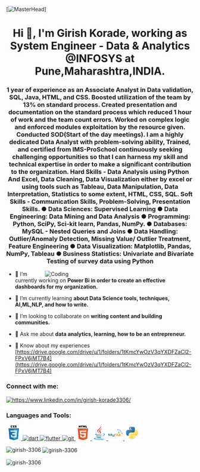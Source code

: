 [![MasterHead](https://camo.githubusercontent.com/91098cd031ebd5bb413a2a95b5c936fed90100c1370ec1156871620c443bce9c/68747470733a2f2f7777772e636f6e677275656e74736f66742e636f6d2f496d616765732f62692f62692d616e792d646174612d616e696d6174696f6e2e676966)]
<h1 align="center">Hi 👋, I'm Girish Korade, working as System Engineer - Data & Analytics @INFOSYS at Pune,Maharashtra,INDIA.</h1>
<h3 align="center">1 year of experience as an Associate Analyst in Data validation, SQL, Java, HTML, and CSS. Boosted utilization of the team by 13% on standard process. Created presentation and documentation on the standard process which reduced 1 hour of work and the team count errors. Worked on complex logic and enforced modules exploitation by the resource given. Conducted SOD(Start of the day meetings). I am a highly dedicated Data Analyst with problem-solving ability, Trained, and certified from IMS-ProSchool continuously seeking challenging opportunities so that I can harness my skill and technical expertise in order to make a significant contribution to the organization. Hard Skills - Data Analysis using Python And Excel, Data Cleaning, Data Visualization either by excel or using tools such as Tableau, Data Manipulation, Data Interpretation, Statistics to some extent, HTML, CSS, SQL. Soft Skills - Communication Skills, Problem-Solving, Presentation Skills. ● Data Sciences: Supervised Learning ● Data Engineering: Data Mining and Data Analysis ● Programming: Python, SciPy, Sci-kit learn, Pandas, NumPy. ● Databases: MySQL - Nested Queries and Joins ● Data Handling: Outlier/Anomaly Detection, Missing Value/ Outlier Treatment, Feature Engineering ● Data Visualization: Matplotlib, Pandas, NumPy, Tableau ● Business Statistics: Univariate and Bivariate Testing of survey data using Python</h3>

<img align="right" alt="Coding" width="400" src="https://cdn.dribbble.com/users/5690231/screenshots/16191500/media/4fbd0ec22f13a3521bb37cc5fe8b1cb3.gif">

- 🔭 I’m currently working on **Power Bi in order to create an effective dashboards for my organization.**

- 🌱 I’m currently learning **about Data Science tools, techniques, AI,ML,NLP, and how to write.**

- 👯 I’m looking to collaborate on **writing content and building communities.**

- 💬 Ask me about **data analytics, learning, how to be an entrepreneur.**

- 📄 Know about my experiences [https://drive.google.com/drive/u/1/folders/1tKmcYwOzV3qYXDFZaCl2-FPxV6iMT7B4](https://drive.google.com/drive/u/1/folders/1tKmcYwOzV3qYXDFZaCl2-FPxV6iMT7B4)

<h3 align="left">Connect with me:</h3>
<p align="left">
<a href="https://linkedin.com/in/https://www.linkedin.com/in/girish-korade3306/" target="blank"><img align="center" src="https://raw.githubusercontent.com/rahuldkjain/github-profile-readme-generator/master/src/images/icons/Social/linked-in-alt.svg" alt="https://www.linkedin.com/in/girish-korade3306/" height="30" width="40" /></a>
</p>

<h3 align="left">Languages and Tools:</h3>
<p align="left"> <a href="https://www.w3schools.com/css/" target="_blank" rel="noreferrer"> <img src="https://raw.githubusercontent.com/devicons/devicon/master/icons/css3/css3-original-wordmark.svg" alt="css3" width="40" height="40"/> </a> <a href="https://dart.dev" target="_blank" rel="noreferrer"> <img src="https://www.vectorlogo.zone/logos/dartlang/dartlang-icon.svg" alt="dart" width="40" height="40"/> </a> <a href="https://flutter.dev" target="_blank" rel="noreferrer"> <img src="https://www.vectorlogo.zone/logos/flutterio/flutterio-icon.svg" alt="flutter" width="40" height="40"/> </a> <a href="https://git-scm.com/" target="_blank" rel="noreferrer"> <img src="https://www.vectorlogo.zone/logos/git-scm/git-scm-icon.svg" alt="git" width="40" height="40"/> </a> <a href="https://www.w3.org/html/" target="_blank" rel="noreferrer"> <img src="https://raw.githubusercontent.com/devicons/devicon/master/icons/html5/html5-original-wordmark.svg" alt="html5" width="40" height="40"/> </a> <a href="https://www.java.com" target="_blank" rel="noreferrer"> <img src="https://raw.githubusercontent.com/devicons/devicon/master/icons/java/java-original.svg" alt="java" width="40" height="40"/> </a> <a href="https://www.mysql.com/" target="_blank" rel="noreferrer"> <img src="https://raw.githubusercontent.com/devicons/devicon/master/icons/mysql/mysql-original-wordmark.svg" alt="mysql" width="40" height="40"/> </a> <a href="https://www.python.org" target="_blank" rel="noreferrer"> <img src="https://raw.githubusercontent.com/devicons/devicon/master/icons/python/python-original.svg" alt="python" width="40" height="40"/> </a> </p>

<p><img align="left" src="https://github-readme-stats.vercel.app/api/top-langs?username=girish-3306&show_icons=true&locale=en&layout=compact" alt="girish-3306" /></p>

<p>&nbsp;<img align="center" src="https://github-readme-stats.vercel.app/api?username=girish-3306&show_icons=true&locale=en" alt="girish-3306" /></p>

<p><img align="center" src="https://github-readme-streak-stats.herokuapp.com/?user=girish-3306&" alt="girish-3306" /></p>


